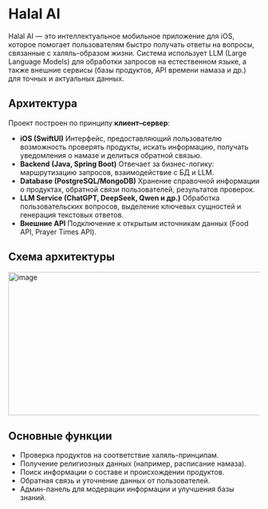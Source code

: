 # Halal AI

Halal AI — это интеллектуальное мобильное приложение для iOS, которое помогает пользователям быстро получать ответы на вопросы, связанные с халяль-образом жизни. Система использует LLM (Large Language Models) для обработки запросов на естественном языке, а также внешние сервисы (базы продуктов, API времени намаза и др.) для точных и актуальных данных.

## Архитектура

Проект построен по принципу **клиент–сервер**:

* **iOS (SwiftUI)**
  Интерфейс, предоставляющий пользователю возможность проверять продукты, искать информацию, получать уведомления о намазе и делиться обратной связью.
* **Backend (Java, Spring Boot)**
  Отвечает за бизнес-логику: маршрутизацию запросов, взаимодействие с БД и LLM.
* **Database (PostgreSQL/MongoDB)**
  Хранение справочной информации о продуктах, обратной связи пользователей, результатов проверок.
* **LLM Service (ChatGPT, DeepSeek, Qwen и др.)**
  Обработка пользовательских вопросов, выделение ключевых сущностей и генерация текстовых ответов.
* **Внешние API**
  Подключение к открытым источникам данных (Food API, Prayer Times API).

## Схема архитектуры
<img width="531" height="287" alt="image" src="https://github.com/user-attachments/assets/56707ff7-2a26-4e55-8ffd-2c182e800263" />

## Основные функции

* Проверка продуктов на соответствие халяль-принципам.
* Получение религиозных данных (например, расписание намаза).
* Поиск информации о составе и происхождении продуктов.
* Обратная связь и уточнение данных от пользователей.
* Админ-панель для модерации информации и улучшения базы знаний.
